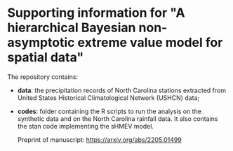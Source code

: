 # Supporting information for "A hierarchical Bayesian non-asymptotic extreme value model for spatial data"
 
 The repository contains:
 * **data**: the precipitation records of North Carolina stations extracted from United States Historical Climatological Network (USHCN) data;
 * **codes**: folder containing the R scripts  to run the analysis on the synthetic data and on the North Carolina rainfall data. It also contains the
    stan code implementing the sHMEV model.
    
    Preprint of manuscript: https://arxiv.org/abs/2205.01499
